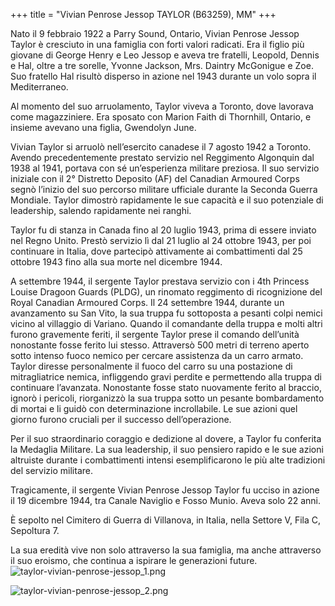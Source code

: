 +++
title = "Vivian Penrose Jessop TAYLOR (B63259), MM"
+++


Nato il 9 febbraio 1922 a Parry Sound, Ontario, Vivian Penrose Jessop Taylor è cresciuto in una famiglia con forti valori radicati. Era il figlio più giovane di George Henry e Leo Jessop e aveva tre fratelli, Leopold, Dennis e Hal, oltre a tre sorelle, Yvonne Jackson, Mrs. Daintry McGonigue e Zoe. Suo fratello Hal risultò disperso in azione nel 1943 durante un volo sopra il Mediterraneo.

Al momento del suo arruolamento, Taylor viveva a Toronto, dove lavorava come magazziniere. Era sposato con Marion Faith di Thornhill, Ontario, e insieme avevano una figlia, Gwendolyn June.

Vivian Taylor si arruolò nell’esercito canadese il 7 agosto 1942 a Toronto. Avendo precedentemente prestato servizio nel Reggimento Algonquin dal 1938 al 1941, portava con sé un’esperienza militare preziosa. Il suo servizio iniziale con il 2° Distretto Deposito (AF) del Canadian Armoured Corps segnò l’inizio del suo percorso militare ufficiale durante la Seconda Guerra Mondiale. Taylor dimostrò rapidamente le sue capacità e il suo potenziale di leadership, salendo rapidamente nei ranghi.

Taylor fu di stanza in Canada fino al 20 luglio 1943, prima di essere inviato nel Regno Unito. Prestò servizio lì dal 21 luglio al 24 ottobre 1943, per poi continuare in Italia, dove partecipò attivamente ai combattimenti dal 25 ottobre 1943 fino alla sua morte nel dicembre 1944.

A settembre 1944, il sergente Taylor prestava servizio con i 4th Princess Louise Dragoon Guards (PLDG), un rinomato reggimento di ricognizione del Royal Canadian Armoured Corps. Il 24 settembre 1944, durante un avanzamento su San Vito, la sua truppa fu sottoposta a pesanti colpi nemici vicino al villaggio di Variano. Quando il comandante della truppa e molti altri furono gravemente feriti, il sergente Taylor prese il comando dell’unità nonostante fosse ferito lui stesso. Attraversò 500 metri di terreno aperto sotto intenso fuoco nemico per cercare assistenza da un carro armato. Taylor diresse personalmente il fuoco del carro su una postazione di mitragliatrice nemica, infliggendo gravi perdite e permettendo alla truppa di continuare l’avanzata. Nonostante fosse stato nuovamente ferito al braccio, ignorò i pericoli, riorganizzò la sua truppa sotto un pesante bombardamento di mortai e li guidò con determinazione incrollabile. Le sue azioni quel giorno furono cruciali per il successo dell’operazione.

Per il suo straordinario coraggio e dedizione al dovere, a Taylor fu conferita la Medaglia Militare. La sua leadership, il suo pensiero rapido e le sue azioni altruiste durante i combattimenti intensi esemplificarono le più alte tradizioni del servizio militare.

Tragicamente, il sergente Vivian Penrose Jessop Taylor fu ucciso in azione il 19 dicembre 1944, tra Canale Naviglio e Fosso Munio. Aveva solo 22 anni.

È sepolto nel Cimitero di Guerra di Villanova, in Italia, nella Settore V, Fila C, Sepoltura 7.

La sua eredità vive non solo attraverso la sua famiglia, ma anche attraverso il suo eroismo, che continua a ispirare le generazioni future.
![taylor-vivian-penrose-jessop_1.png](/images/Soldiers/taylor-vivian-penrose-jessop_1.png)

![taylor-vivian-penrose-jessop_2.png](/images/Soldiers/taylor-vivian-penrose-jessop_2.png)

